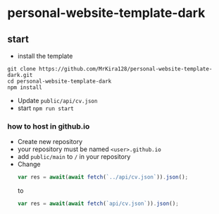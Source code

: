 # personal-website-template-dark

## start
- install the template
``` Shell Scripting
git clone https://github.com/MrKira128/personal-website-template-dark.git
cd personal-website-template-dark
npm install
```
- Update `public/api/cv.json`
- start `npm run start`

### how to host in github.io
- Create new repository
- your repository must be named `<user>.github.io`
- add `public/main` to `/` in your repository
- Change 
  	```js
	var res = await(await fetch(`../api/cv.json`)).json();
	```
	to 
	```js
	var res = await(await fetch(`api/cv.json`)).json();
	```
